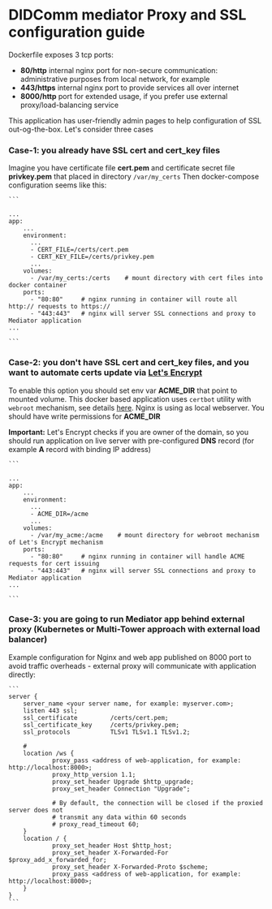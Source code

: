 # DIDComm mediator Proxy and SSL configuration guide

Dockerfile exposes 3 tcp ports:

- **80/http** internal nginx port for non-secure communication: administrative purposes from local network, for example 
- **443/https** internal nginx port to provide services all over internet
- **8000/http** port for extended usage, if you prefer use external proxy/load-balancing service

This application has user-friendly admin pages to help configuration of SSL out-og-the-box.
Let's consider three cases

### Case-1: you already have SSL **cert** and **cert_key** files
Imagine you have certificate file **cert.pem** and certificate secret file **privkey.pem**
that placed in directory ```/var/my_certs```
Then docker-compose configuration seems like this:

    ```

    ...
    app:
        ...
        environment:
          ...
          - CERT_FILE=/certs/cert.pem
          - CERT_KEY_FILE=/certs/privkey.pem
          ...
        volumes:
          - /var/my_certs:/certs    # mount directory with cert files into docker container
        ports:
          - "80:80"     # nginx running in container will route all http:// requests to https://
          - "443:443"   # nginx will server SSL connections and proxy to Mediator application
    ...

    ```
    
### Case-2: you don't have SSL **cert** and **cert_key** files, and you want to automate certs update via [Let's Encrypt](https://letsencrypt.org/)
To enable this option you should set env var **ACME_DIR** that point to mounted volume.
This docker based application uses ```certbot``` utility with ```webroot``` mechanism,
see details [here](https://certbot.eff.org/docs/using.html?highlight=webroot#webroot).
Nginx is using as local webserver. You should have write permissions for **ACME_DIR**

**Important:** Let's Encrypt checks if you are owner of the domain, so you should run application on live server
with pre-configured **DNS** record (for example **A** record with binding IP address)

    ```

    ...
    app:
        ...
        environment:
          ...
          - ACME_DIR=/acme
          ...
        volumes:
          - /var/my_acme:/acme    # mount directory for webroot mechanism of Let's Encrypt mechanism
        ports:
          - "80:80"     # nginx running in container will handle ACME requests for cert issuing
          - "443:443"   # nginx will server SSL connections and proxy to Mediator application
    ...

    ```

### Case-3: you are going to run **Mediator app** behind external proxy (Kubernetes or Multi-Tower approach with external load balancer)
Example configuration for Nginx and web app published on 8000 port to avoid traffic overheads - external 
proxy will communicate with application directly: 

    ```
    server {
        server_name <your server name, for example: myserver.com>;
        listen 443 ssl;
        ssl_certificate         /certs/cert.pem;
        ssl_certificate_key     /certs/privkey.pem;
        ssl_protocols           TLSv1 TLSv1.1 TLSv1.2;

        # 
        location /ws {
                proxy_pass <address of web-application, for example: http://localhost:8000>;
                proxy_http_version 1.1;
                proxy_set_header Upgrade $http_upgrade;
                proxy_set_header Connection "Upgrade";
                
                # By default, the connection will be closed if the proxied server does not 
                # transmit any data within 60 seconds
                # proxy_read_timeout 60;  
        }
        location / {
                proxy_set_header Host $http_host;
                proxy_set_header X-Forwarded-For $proxy_add_x_forwarded_for;
                proxy_set_header X-Forwarded-Proto $scheme;
                proxy_pass <address of web-application, for example: http://localhost:8000>;
        }
    }
    ```
